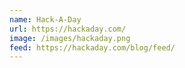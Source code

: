 ```yaml
---
name: Hack-A-Day
url: https://hackaday.com/
image: /images/hackaday.png
feed: https://hackaday.com/blog/feed/
---
```

